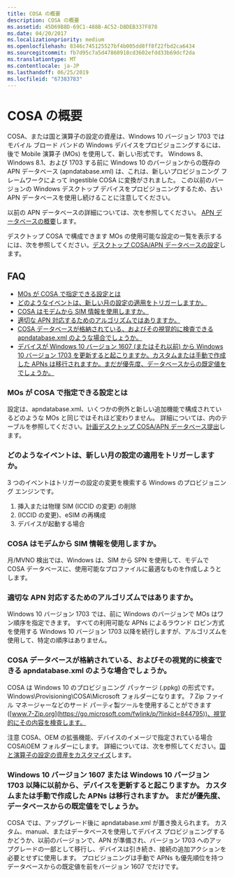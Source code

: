 ```yaml
---
title: COSA の概要
description: COSA の概要
ms.assetid: 45D69B8D-69C1-488B-AC52-D8DEB337F878
ms.date: 04/20/2017
ms.localizationpriority: medium
ms.openlocfilehash: 8346c745125527bf4b005dd8ff8f22fbd2ca6434
ms.sourcegitcommit: fb7d95c7a5d47860918cd3602efdd33b69dcf2da
ms.translationtype: MT
ms.contentlocale: ja-JP
ms.lasthandoff: 06/25/2019
ms.locfileid: "67383783"
---
```

# <a name="cosa-overview"></a>COSA の概要

COSA、または国と演算子の設定の資産は、Windows 10 バージョン 1703 ではモバイル ブロード バンドの Windows デバイスをプロビジョニングするには、後で Mobile 演算子 (MOs) を使用して、新しい形式です。 Windows 8、Windows 8.1、および 1703 する前に Windows 10 のバージョンからの既存の APN データベース (apndatabase.xml) は、これは、新しいプロビジョニング フレームワークによって ingestible COSA に変換がされました。 この以前のバージョンの Windows デスクトップ デバイスをプロビジョニングするため、古い APN データベースを使用し続けることに注意してください。

以前の APN データベースの詳細については、次を参照してください。 [APN データベースの概要](apn-database-overview.md)します。

デスクトップ COSA で構成できます MOs の使用可能な設定の一覧を表示するには、次を参照してください。[デスクトップ COSA/APN データベースの設定](desktop-cosa-apn-database-settings.md)します。

## <a name="faq"></a>FAQ

- [MOs が COSA で指定できる設定とは](#settings)
- [どのようなイベントは、新しい月の設定の適用をトリガーしますか。](#events)
- [COSA はモデムから SIM 情報を使用しますか。](#SIMinfo)
- [適切な APN 対応するためのアルゴリズムではありますか。](#APNmatch)
- [COSA データベースが格納されている、およびその視覚的に検査できる apndatabase.xml のような場合でしょうか。](#location)
- [デバイスが Windows 10 バージョン 1607 (またはそれ以前) から Windows 10 バージョン 1703 を更新すると起こりますか。カスタムまたは手動で作成した APNs は移行されますか。まだが優先度、データベースからの既定値をでしょうか。](#update)

### <a href="" id="settings"></a> MOs が COSA で指定できる設定とは

設定は、apndatabase.xml、いくつかの例外と新しい追加機能で構成されているどのような MOs と同じではそれほど変わりません。 詳細については、内のテーブルを参照してください。[計画デスクトップ COSA/APN データベース提出](planning-your-desktop-cosa-apn-database-submission.md)します。

### <a href="" id="events"></a> どのようなイベントは、新しい月の設定の適用をトリガーしますか。

3 つのイベントはトリガーの設定の変更を検索する Windows のプロビジョニング エンジンです。 

1.  挿入または物理 SIM (ICCID の変更) の削除
2.  (ICCID の変更)、eSIM の再構成
3.  デバイスが起動する場合

### <a href="" id="SIMinfo"></a> COSA はモデムから SIM 情報を使用しますか。

月/MVNO 検出では、Windows は、SIM から SPN を使用して、モデムで COSA データベースに、使用可能なプロファイルに最適なものを作成しようとします。

### <a href="" id="APNmatch"></a> 適切な APN 対応するためのアルゴリズムではありますか。

Windows 10 バージョン 1703 では、前に Windows のバージョンで MOs はワン順序を指定できます。 すべての利用可能な APNs によるラウンド ロビン方式を使用する Windows 10 バージョン 1703 以降を続行しますが、アルゴリズムを使用して、特定の順序はありません。

### <a href="" id="location"></a> COSA データベースが格納されている、およびその視覚的に検査できる apndatabase.xml のような場合でしょうか。

COSA は Windows 10 のプロビジョニング パッケージ (.ppkg) の形式です。 Windows\Provisioning\COSA\Microsoft フォルダーになります。 7 Zip ファイル マネージャーなどのサード パーティ製ツールを使用することができます ([www.7-Zip.org](https://go.microsoft.com/fwlink/p/?linkid=844795))、視覚的にその内容を検査します。

注意 COSA、OEM の拡張機能、デバイスのイメージで指定されている場合 COSA\OEM フォルダーにします。 詳細については、次を参照してください。[国と演算子の設定の資産をカスタマイズ](https://docs.microsoft.com/windows-hardware/customize/desktop/customize-cosa)します。

### <a href="" id="update"></a> Windows 10 バージョン 1607 または Windows 10 バージョン 1703 以降に以前から、デバイスを更新すると起こりますか。 カスタムまたは手動で作成した APNs は移行されますか。 まだが優先度、データベースからの既定値をでしょうか。

COSA では、アップグレード後に apndatabase.xml が置き換えられます。 カスタム、manual、またはデータベースを使用してデバイス プロビジョニングするかどうか、以前のバージョンで、APN が準備され、バージョン 1703 へのアップグレードの一部として移行し、デバイスは引き続き、接続の追加アクションを必要とせずに使用します。 プロビジョニングは手動で APNs も優先順位を持つデータベースからの既定値を前をバージョン 1607 でだけです。

